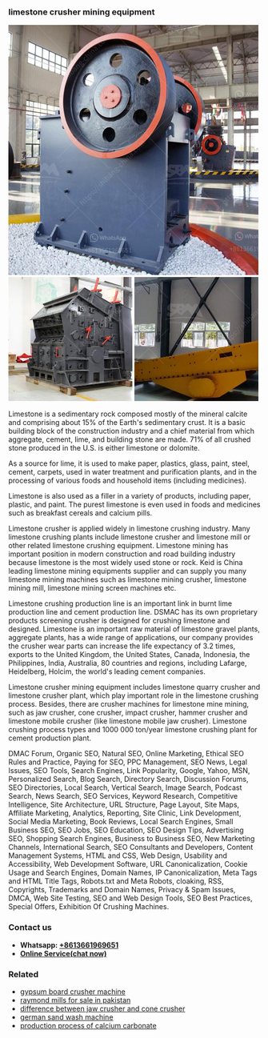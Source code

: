 <h3>limestone crusher mining equipment</h3><img src='1702950140.jpg' alt=''><p>Limestone is a sedimentary rock composed mostly of the mineral calcite and comprising about 15% of the Earth's sedimentary crust. It is a basic building block of the construction industry and a chief material from which aggregate, cement, lime, and building stone are made. 71% of all crushed stone produced in the U.S. is either limestone or dolomite.</p><p>As a source for lime, it is used to make paper, plastics, glass, paint, steel, cement, carpets, used in water treatment and purification plants, and in the processing of various foods and household items (including medicines).</p><p>Limestone is also used as a filler in a variety of products, including paper, plastic, and paint. The purest limestone is even used in foods and medicines such as breakfast cereals and calcium pills.</p><p>Limestone crusher is applied widely in limestone crushing industry. Many limestone crushing plants include limestone crusher and limestone mill or other related limestone crushing equipment. Limestone mining has important position in modern construction and road building industry because limestone is the most widely used stone or rock. Keid is China leading limestone mining equipments supplier and can supply you many limestone mining machines such as limestone mining crusher, limestone mining mill, limestone mining screen machines etc.</p><p>Limestone crushing production line is an important link in burnt lime production line and cement production line. DSMAC has its own proprietary products screening crusher is designed for crushing limestone and designed. Limestone is an important raw material of limestone gravel plants, aggregate plants, has a wide range of applications, our company provides the crusher wear parts can increase the life expectancy of 3.2 times, exports to the United Kingdom, the United States, Canada, Indonesia, the Philippines, India, Australia, 80 countries and regions, including Lafarge, Heidelberg, Holcim, the world's leading cement companies.</p><p>Limestone crusher mining equipment includes limestone quarry crusher and limestone crusher plant, which play important role in the limestone crushing process. Besides, there are crusher machines for limestone mine mining, such as jaw crusher, cone crusher, impact crusher, hammer crusher and limestone mobile crusher (like limestone mobile jaw crusher). Limestone crushing process types and 1000 000 ton/year limestone crushing plant for cement production plant.</p><p>DMAC Forum, Organic SEO, Natural SEO, Online Marketing, Ethical SEO Rules and Practice, Paying for SEO, PPC Management, SEO News, Legal Issues, SEO Tools, Search Engines, Link Popularity, Google, Yahoo, MSN, Personalized Search, Blog Search, Directory Search, Discussion Forums, SEO Directories, Local Search, Vertical Search, Image Search, Podcast Search, News Search, SEO Services, Keyword Research, Competitive Intelligence, Site Architecture, URL Structure, Page Layout, Site Maps, Affiliate Marketing, Analytics, Reporting, Site Clinic, Link Development, Social Media Marketing, Book Reviews, Local Search Engines, Small Business SEO, SEO Jobs, SEO Education, SEO Design Tips, Advertising SEO, Shopping Search Engines, Business to Business SEO, New Marketing Channels, International Search, SEO Consultants and Developers, Content Management Systems, HTML and CSS, Web Design, Usability and Accessibility, Web Development Software, URL Canonicalization, Cookie Usage and Search Engines, Domain Names, IP Canonicalization, Meta Tags and HTML Title Tags, Robots.txt and Meta Robots, cloaking, RSS, Copyrights, Trademarks and Domain Names, Privacy & Spam Issues, DMCA, Web Site Testing, SEO and Web Design Tools, SEO Best Practices, Special Offers, Exhibition Of Crushing Machines.</p><h3>Contact us</h3><ul><li><strong>Whatsapp:&nbsp;<a href="https://wa.me/8613661969651">+8613661969651</a></strong></li><li><a href="https://swt.shibang-china.com/?git&amp;zhl&amp;limestone crusher mining equipment"><strong>Online Service(chat now)</strong></a></li></ul><h3>Related</h3><ul><li><a href='gypsum board crusher machine.md'>gypsum board crusher machine</a></li><li><a href='raymond mills for sale in pakistan.md'>raymond mills for sale in pakistan</a></li><li><a href='difference between jaw crusher and cone crusher.md'>difference between jaw crusher and cone crusher</a></li><li><a href='german sand wash machine.md'>german sand wash machine</a></li><li><a href='production process of calcium carbonate.md'>production process of calcium carbonate</a></li></ul>
